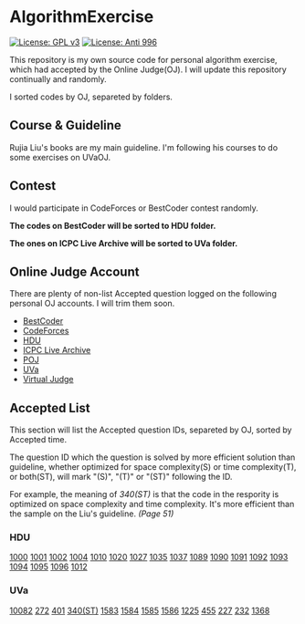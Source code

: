 # AlgorithmExercise

[![License: GPL v3][icon-GPL v3]][license-GPL v3]
[![License: Anti 996][icon-Anti 996]][license-Anti 996]

[icon-GPL v3]: https://img.shields.io/badge/License-GPLv3-blue.svg
[icon-Anti 996]: https://img.shields.io/badge/License-Anti%20996-black.svg
[license-GPL v3]: https://github.com/MFunction96/AlgorithmExercise/blob/master/LICENSE
[license-Anti 996]: https://github.com/996icu/996.ICU/blob/master/LICENSE

This repository is my own source code for personal algorithm exercise, which had accepted by the Online Judge(OJ). I will update this repository continually and randomly.

I sorted codes by OJ, separeted by folders.

## Course & Guideline

Rujia Liu's books are my main guideline. I'm following his courses to do some exercises on UVaOJ.

## Contest

I would participate in CodeForces or BestCoder contest randomly.

**The codes on BestCoder will be sorted to HDU folder.**

**The ones on ICPC Live Archive will be sorted to UVa folder.**

## Online Judge Account

There are plenty of non-list Accepted question logged on the following personal OJ accounts. I will trim them soon.

- [BestCoder][site-BestCoder]
- [CodeForces][site-CodeForces]
- [HDU][site-HDU]
- [ICPC Live Archive][site-ICPC Live Archive]
- [POJ][site-POJ]
- [UVa][site-UVa]
- [Virtual Judge][site-Virtual Judge]

[site-BestCoder]: http://bestcoder.hdu.edu.cn/rating.php?user=MFunction
[site-CodeForces]: https://codeforces.com/profile/MFunction
[site-HDU]: http://acm.hdu.edu.cn/userstatus.php?user=MFunction
[site-ICPC Live Archive]: https://icpcarchive.ecs.baylor.edu/index.php
[site-POJ]: http://poj.org/userstatus?user_id=MFunction
[site-UVa]: https://uva.onlinejudge.org/
[site-Virtual Judge]: https://vjudge.net/user/MFunction

## Accepted List

This section will list the Accepted question IDs, separeted by OJ, sorted by Accepted time.

The question ID which the question is solved by more efficient solution than guideline, whether optimized for space complexity(S) or time complexity(T), or both(ST), will mark "(S)", "(T)" or "(ST)" following the ID.

For example, the meaning of *340(ST)* is that the code in the respority is optimized on space complexity and time complexity. It's more efficient than the sample on the Liu's guideline. *(Page 51)*

### HDU

[1000][Code-HDU1000] [1001][Code-HDU1001] [1002][Code-HDU1002] [1004][Code-HDU1004] [1010][Code-HDU1010] [1020][Code-HDU1020] [1027][Code-HDU1027] [1035][Code-HDU1035] [1037][Code-HDU1037] [1089][Code-HDU1089] [1090][Code-HDU1090] [1091][Code-HDU1091] [1092][Code-HDU1092] [1093][Code-HDU1093] [1094][Code-HDU1094] [1095][Code-HDU1095] [1096][Code-HDU1096] [1012][Code-HDU1012]

[Code-HDU1000]: https://github.com/MFunction96/AlgorithmExercise/blob/master/src/HDU/1000.cpp
[Code-HDU1001]: https://github.com/MFunction96/AlgorithmExercise/blob/master/src/HDU/1001.cpp
[Code-HDU1002]: https://github.com/MFunction96/AlgorithmExercise/blob/master/src/HDU/1002.cpp
[Code-HDU1004]: https://github.com/MFunction96/AlgorithmExercise/blob/master/src/HDU/1004.cpp
[Code-HDU1010]: https://github.com/MFunction96/AlgorithmExercise/blob/master/src/HDU/1010.cpp
[Code-HDU1020]: https://github.com/MFunction96/AlgorithmExercise/blob/master/src/HDU/1020.cpp
[Code-HDU1027]: https://github.com/MFunction96/AlgorithmExercise/blob/master/src/HDU/1027.cpp
[Code-HDU1035]: https://github.com/MFunction96/AlgorithmExercise/blob/master/src/HDU/1035.cpp
[Code-HDU1037]: https://github.com/MFunction96/AlgorithmExercise/blob/master/src/HDU/1037.cpp
[Code-HDU1089]: https://github.com/MFunction96/AlgorithmExercise/blob/master/src/HDU/1089.cpp
[Code-HDU1090]: https://github.com/MFunction96/AlgorithmExercise/blob/master/src/HDU/1090.cpp
[Code-HDU1091]: https://github.com/MFunction96/AlgorithmExercise/blob/master/src/HDU/1091.cpp
[Code-HDU1092]: https://github.com/MFunction96/AlgorithmExercise/blob/master/src/HDU/1092.cpp
[Code-HDU1093]: https://github.com/MFunction96/AlgorithmExercise/blob/master/src/HDU/1093.cpp
[Code-HDU1094]: https://github.com/MFunction96/AlgorithmExercise/blob/master/src/HDU/1094.cpp
[Code-HDU1095]: https://github.com/MFunction96/AlgorithmExercise/blob/master/src/HDU/1095.cpp
[Code-HDU1096]: https://github.com/MFunction96/AlgorithmExercise/blob/master/src/HDU/1096.cpp
[Code-HDU1012]: https://github.com/MFunction96/AlgorithmExercise/blob/master/src/HDU/1012.cpp

### UVa

[10082][Code-UVa10082] [272][Code-UVa272] [401][Code-UVa401] [340(ST)][Code-UVa340] [1583][Code-UVa1583] [1584][Code-UVa1584] [1585][Code-UVa1585] [1586][Code-UVa1586] [1225][Code-UVa1225] [455][Code-UVa455] [227][Code-UVa227] [232][Code-UVa232] [1368][Code-UVa1368]

[Code-UVa10082]: https://github.com/MFunction96/AlgorithmExercise/blob/master/src/UVa/10082.cpp
[Code-UVa272]: https://github.com/MFunction96/AlgorithmExercise/blob/master/src/UVa/272.cpp
[Code-UVa401]: https://github.com/MFunction96/AlgorithmExercise/blob/master/src/UVa/401.cpp
[Code-UVa340]: https://github.com/MFunction96/AlgorithmExercise/blob/master/src/UVa/340.cpp
[Code-UVa1583]: https://github.com/MFunction96/AlgorithmExercise/blob/master/src/UVa/1583.cpp
[Code-UVa1584]: https://github.com/MFunction96/AlgorithmExercise/blob/master/src/UVa/1584.cpp
[Code-UVa1585]: https://github.com/MFunction96/AlgorithmExercise/blob/master/src/UVa/1585.cpp
[Code-UVa1586]: https://github.com/MFunction96/AlgorithmExercise/blob/master/src/UVa/1586.cpp
[Code-UVa1225]: https://github.com/MFunction96/AlgorithmExercise/blob/master/src/UVa/1225.cpp
[Code-UVa455]: https://github.com/MFunction96/AlgorithmExercise/blob/master/src/UVa/455.cpp
[Code-UVa227]: https://github.com/MFunction96/AlgorithmExercise/blob/master/src/UVa/227.cpp
[Code-UVa232]: https://github.com/MFunction96/AlgorithmExercise/blob/master/src/UVa/232.cpp
[Code-UVa1368]: https://github.com/MFunction96/AlgorithmExercise/blob/master/src/UVa/1368.cpp